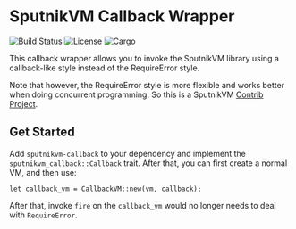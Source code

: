 # SputnikVM Callback Wrapper

[![Build Status](https://travis-ci.org/ethereumproject/sputnikvm-callback.svg?branch=master)](https://travis-ci.org/ethereumproject/sputnikvm-callback)
[![License](https://img.shields.io/badge/License-Apache%202.0-blue.svg)](./LICENSE)
[![Cargo](https://img.shields.io/crates/v/sputnikvm-callback.svg)](https://crates.io/crates/sputnikvm-callback)

This callback wrapper allows you to invoke the SputnikVM library using
a callback-like style instead of the RequireError style.

Note that however, the RequireError style is more flexible and works
better when doing concurrent programming. So this is a SputnikVM
[Contrib
Project](https://github.com/ethereumproject/sputnikvm/wiki/Contrib-Projects).

## Get Started

Add `sputnikvm-callback` to your dependency and implement the
`sputnikvm_callback::Callback` trait. After that, you can first create
a normal VM, and then use:

```
let callback_vm = CallbackVM::new(vm, callback);
```

After that, invoke `fire` on the `callback_vm` would no longer needs
to deal with `RequireError`.
